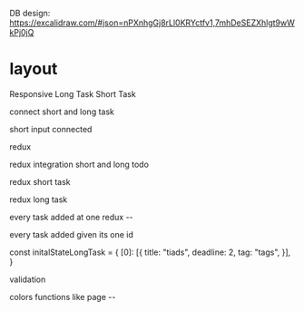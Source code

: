 DB design: https://excalidraw.com/#json=nPXnhgGj8rLl0KRYctfv1,7mhDeSEZXhlgt9wWkPj0jQ

# layout 
Responsive
Long Task
Short Task

connect short and long task 

short input connected 

redux

redux integration short and long todo 

redux short task 

redux long task 

every task added at one redux --

every task added given its one id 


const initalStateLongTask = 
  {
    [0]: [{
      title: "tiads",
      deadline: 2,
      tag: "tags",
    }],
  }

validation 

colors functions like page --



